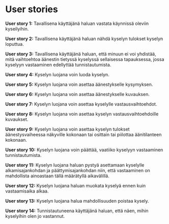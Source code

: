 # User stories

**User story 1:** Tavallisena käyttäjänä haluan vastata käynnissä oleviin kyseilyihin.

**User story 2:** Tavallisena käyttäjänä haluan nähdä kyselyn tulokset kyselyn loputtua.

**User story 3:** Tavallisena käyttäjänä haluan, että minuun ei voi yhdistää, mitä vaihtoehtoa äänestin tietyssä kyselyssä sellaisessa tapauksessa, jossa kyselyyn vastaaminen edellyttää tunnistautumista.

**User story 4:** Kyselyn luojana voin luoda kyselyn.

**User story 5:** Kyselyn luojana voin asettaa äänestykselle kysymyksen.

**User story 6:** Kyselyn luojana voin asettaa äänestykselle kuvauksen.

**User story 7:** Kyselyn luojana voin asettaa kyselylle vastausvaihtoehdot.

**User story 8:** Kyselyn luojana voin asettaa kyselyn vastausvaihtoehdoille kuvaukset.

**User story 9:** Kyselyn luojana voin asettaa kyselyn tulokset äänestysvaiheessa näkyville kokonaan tai osittain tai piilottaa äänitilanteen kokonaan.

**User story 10:** Kyselyn luojana voin päättää, vaatiiko kyselyyn vastaaminen tunnistautumista.

**User story 11:** Kyselyn luojana haluan pystyä asettamaan kyselylle alkamisajankohdan ja päättymisajankohdan niin, että vastaaminen on mahdollista ainoastaan tällä määrätyllä aikavälillä.

**User story 12:** Kyselyn luojana haluan muokata kyselyä ennen kuin vastaamisaika alkaa.

**User story 13:** Kyselyn luojana halua mahdollisuuden poistaa kysely.

**User story 14:** Tunnistautuneena käyttäjänä haluan, että näen, mihin kyselyihin olen jo vastannut.

